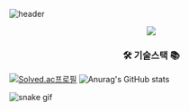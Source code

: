 ![header](https://capsule-render.vercel.app/api?type=soft&color=auto&customColorList=2,2,&height=140&text=👩🏻‍💻%20정은's%20Github%20&desc=안녕하세요!%20발전하는%20개발자%20박정은입니다%20💫&animation=fadeIn&fontSize=40&fontAlignY=30)





<div align="center">
  <a href="https://github.com/Jungeun-Park-kr"><img src="https://hits.seeyoufarm.com/api/count/incr/badge.svg?url=https%3A%2F%2Fgithub.com%2FJungeun-Park-kr&count_bg=%23FFB8B8&title_bg=%23FF6565&icon=apachespark.svg&icon_color=%23E7E7E7&title=hits&edge_flat=false"/></a>

  <h3>
    🛠 기술스택 📚
  </h3>
</div>


  
[![Solved.ac프로필](http://mazassumnida.wtf/api/v2/generate_badge?boj=pje8845)](https://solved.ac/pje8845)  ![Anurag's GitHub stats](https://github-readme-stats.vercel.app/api?username=Jungeun-Park-kr&show_icons=true&theme=aura_dark)










![snake gif](https://github.com/Jungeun-Park-kr/Jungeun-Park-kr/blob/output/github-contribution-grid-snake.svg)
